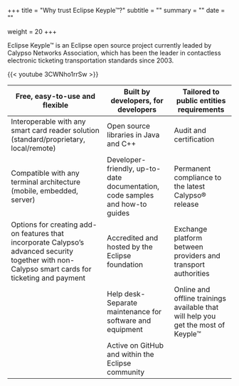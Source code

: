 +++
title = "Why trust Eclipse Keyple™?"
subtitle = ""
summary = ""
date = ""

weight = 20
+++

Eclipse Keyple™ is an Eclipse open source project currently leaded by Calypso Networks Association, which has been the leader in contactless 
electronic ticketing transportation standards since 2003.

{{< youtube 3CWNho1rrSw >}}

| Free, easy-to-use and flexible      | Built by developers, for developers | Tailored to public entities requirements | 
|-------------------------------------|-------------------------------------|-------------------------------------------|
| Interoperable with any smart card reader solution (standard/proprietary, local/remote) | Open source libraries in Java and C++|Audit and certification|
| Compatible with any terminal architecture (mobile, embedded, server)|Developer-friendly, up-to-date documentation, code samples and how-to guides|Permanent compliance to the latest Calypso® release|
| Options for creating add-on features that incorporate Calypso’s advanced security together with non-Calypso smart cards for ticketing and payment|Accredited and hosted by the Eclipse foundation|Exchange platform between providers and transport authorities|
| |Help desk-Separate maintenance for software and equipment|Online and offline trainings available that will help you get the most of Keyple™|
| |Active on GitHub and within the Eclipse community| |